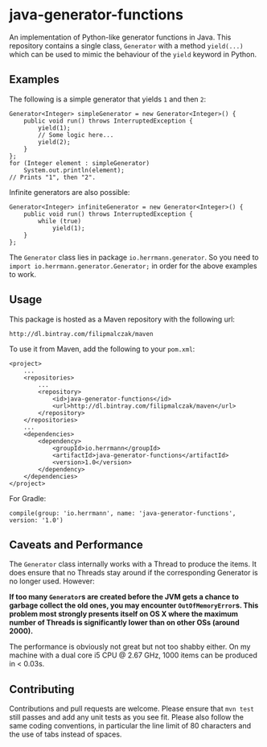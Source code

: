 java-generator-functions
========================

An implementation of Python-like generator functions in Java. This repository contains a single class, `Generator` with a method `yield(...)` which can be used to mimic the behaviour of the `yield` keyword in Python.

Examples
--------
The following is a simple generator that yields `1` and then `2`:

    Generator<Integer> simpleGenerator = new Generator<Integer>() {
        public void run() throws InterruptedException {
            yield(1);
            // Some logic here...
            yield(2);
        }
    };
    for (Integer element : simpleGenerator)
        System.out.println(element);
    // Prints "1", then "2".

Infinite generators are also possible:

    Generator<Integer> infiniteGenerator = new Generator<Integer>() {
        public void run() throws InterruptedException {
            while (true)
                yield(1);
        }
    };

The `Generator` class lies in package `io.herrmann.generator`. So you need to `import io.herrmann.generator.Generator;` in order for the above examples to work.

Usage
-----

This package is hosted as a Maven repository with the following url:

    http://dl.bintray.com/filipmalczak/maven

To use it from Maven, add the following to your `pom.xml`:

    <project>
        ...
        <repositories>
            ...
            <repository>
                <id>java-generator-functions</id>
                <url>http://dl.bintray.com/filipmalczak/maven</url>
            </repository>
        </repositories>
        ...
        <dependencies>
            <dependency>
                <groupId>io.herrmann</groupId>
                <artifactId>java-generator-functions</artifactId>
                <version>1.0</version>
            </dependency>
        </dependencies>
    </project>

For Gradle:

    compile(group: 'io.herrmann', name: 'java-generator-functions', version: '1.0')

Caveats and Performance
-----------------------
The `Generator` class internally works with a Thread to produce the items. It does ensure that no Threads stay around if the corresponding Generator is no longer used. However:

**If too many `Generator`s are created before the JVM gets a chance to garbage collect the old ones, you may encounter `OutOfMemoryError`s. This problem most strongly presents itself on OS X where the maximum number of Threads is significantly lower than on other OSs (around 2000).**

The performance is obviously not great but not too shabby either. On my machine with a dual core i5 CPU @ 2.67 GHz, 1000 items can be produced in < 0.03s.

Contributing
------------
Contributions and pull requests are welcome. Please ensure that `mvn test` still passes and add any unit tests as you see fit. Please also follow the same coding conventions, in particular the line limit of 80 characters and the use of tabs instead of spaces.